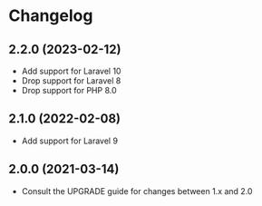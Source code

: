 # Changelog

## 2.2.0 (2023-02-12)

- Add support for Laravel 10
- Drop support for Laravel 8
- Drop support for PHP 8.0

## 2.1.0 (2022-02-08)

- Add support for Laravel 9

## 2.0.0 (2021-03-14)

- Consult the UPGRADE guide for changes between 1.x and 2.0
